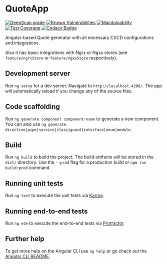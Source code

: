 # QuoteApp

[![DeepScan grade](https://deepscan.io/api/teams/8613/projects/10826/branches/154701/badge/grade.svg)](https://deepscan.io/dashboard#view=project&tid=8613&pid=10826&bid=154701)
[![Known Vulnerabilities](https://snyk.io/test/github/AinuraAliieva/ngQuote/badge.svg?targetFile=package.json)](https://snyk.io/test/github/AinuraAliieva/ngQuote?targetFile=package.json)
[![Maintainability](https://api.codeclimate.com/v1/badges/706591eef7ba547a3363/maintainability)](https://codeclimate.com/github/AinuraAliieva/ngQuote/maintainability)
[![Test Coverage](https://api.codeclimate.com/v1/badges/706591eef7ba547a3363/test_coverage)](https://codeclimate.com/github/AinuraAliieva/ngQuote/test_coverage)
[![Codacy Badge](https://api.codacy.com/project/badge/Grade/e316ca441ad844c7a5fc1e03d3563f94)](https://www.codacy.com/manual/ainura_aliieva/ngQuote?utm_source=github.com&amp;utm_medium=referral&amp;utm_content=AinuraAliieva/ngQuote&amp;utm_campaign=Badge_Grade)

Angular-based Quote generator with all necessary CI/CD configurations and integrations. 

Also it has basic integrations with Ngrx or Ngxs stores (see `feature/ngrxStore` or `feature/ngxsStore` respectively). 

## Development server

Run `ng serve` for a dev server. Navigate to `http://localhost:4200/`. The app will automatically reload if you change any of the source files.

## Code scaffolding

Run `ng generate component component-name` to generate a new component. You can also use `ng generate directive|pipe|service|class|guard|interface|enum|module`.

## Build

Run `ng build` to build the project. The build artifacts will be stored in the `dist/` directory.
Use the `--prod` flag for a production build or `npm run build:prod` command.

## Running unit tests

Run `ng test` to execute the unit tests via [Karma](https://karma-runner.github.io).

## Running end-to-end tests

Run `ng e2e` to execute the end-to-end tests via [Protractor](http://www.protractortest.org/).

## Further help

To get more help on the Angular CLI use `ng help` or go check out the [Angular CLI README](https://github.com/angular/angular-cli/blob/master/README.md).
